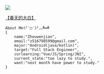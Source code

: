 <img src="https://github-readme-stats.vercel.app/api?username=SilverIceKey&show_icons=true&theme=prussian" />  

[【春天的大白】](https://blog.silvericekey.top)

```
About Me(╯‵□′)╯︵┻━┻
{
    name:"Zhouwenjian",
    email:"z516798599@gmail.com",
    major:"Android(java/kotlin)",
    target:"Full Stack Engineer",
    curlearning:"Vue/JS/Spring/JNI",
    current_state:"too lazy to study.",
    want:"next month have power to study."
}
```
